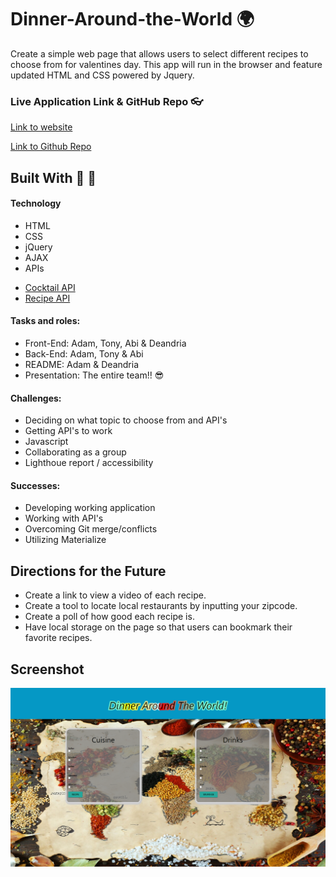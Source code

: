 # Dinner-Around-the-World 🌍
Create a simple web page that allows users to select different recipes to choose from for valentines day. This app will run in the browser and feature updated HTML and CSS powered by Jquery.

### Live Application Link & GitHub Repo 👓

[Link to website](https://adambowers09.github.io/dinner-around-the-world/)

[Link to Github Repo](https://github.com/adambowers09/dinner-around-the-world)

## Built With 🔨 🧰
#### Technology
- HTML
- CSS
- jQuery
- AJAX
- APIs
* [Cocktail API](https://www.thecocktaildb.com/api.php)
* [Recipe API](https://developer.edamam.com/edamam-recipe-api)

#### Tasks and roles:
- Front-End: Adam, Tony, Abi & Deandria
- Back-End: Adam, Tony & Abi 
- README: Adam & Deandria
- Presentation: The entire team!! 😎
#### Challenges: 
  - Deciding on what topic to choose from and API's
  - Getting API's to work
  - Javascript
  - Collaborating as a group
  - Lighthoue report / accessibility

#### Successes:
- Developing working application 
- Working with API's
- Overcoming Git merge/conflicts
- Utilizing Materialize

## Directions for the Future
- Create a link to view a video of each recipe.
- Create a tool to locate local restaurants by inputting your zipcode. 
- Create a poll of how good each recipe is.
- Have local storage on the page so that users can bookmark their favorite recipes.  

## Screenshot

![screenshot of application](./assets/images/screencapture-dinner-around-the-world.png)

